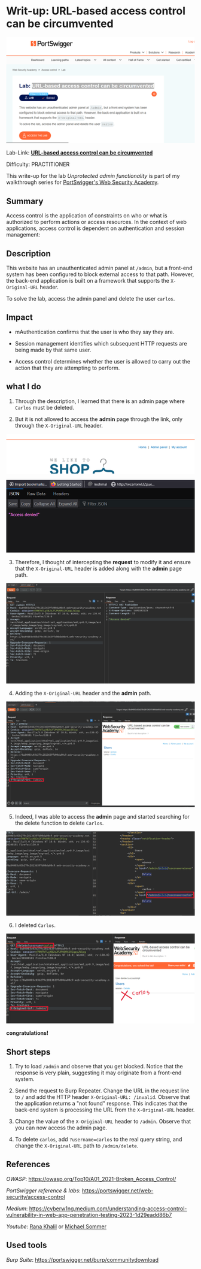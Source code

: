 # Writ-up: URL-based access control can be circumvented

![](img/logo.png)

Lab-Link: **[URL-based access control can be circumvented](https://portswigger.net/web-security/access-control/lab-url-based-access-control-can-be-circumvented)**

Difficulty: PRACTITIONER

This write-up for the lab *Unprotected admin functionality* is part of my walkthrough series for [PortSwigger's Web Security Academy](https://portswigger.net/web-security).

## Summary

Access control is the application of constraints on who or what is authorized to perform actions or access resources. In the context of web applications, access control is dependent on authentication and session management:

## Description

This website has an unauthenticated admin panel at `/admin`, but a front-end system has been configured to block external access to that path. However, the back-end application is built on a framework that supports the `X-Original-URL` header.

To solve the lab, access the admin panel and delete the user `carlos`.

## Impact

* mAuthentication confirms that the user is who they say they are.

* Session management identifies which subsequent HTTP requests are being made by that same user.

* Access control determines whether the user is allowed to carry out the action that they are attempting to perform.

## what I do

1. Through the description, I learned that there is an admin page where `Carlos` must be deleted.

2. But it is not allowed to access the **admin** page through the link, only through the `X-Original-URL` header.

![](img/home-page.png)

![](img/access-denied.png)

3. Therefore, I thought of intercepting the **request** to modify it and ensure that the `X-Original-URL` header is added along with the **admin** page path.

![](img/admin-req&res.png)

4. Adding the `X-Original-URL` header and the **admin** path.

![](img/access-admin-page.png)

5. Indeed, I was able to access the **admin** page and started searching for the delete function to delete `Carlos`.

![](img/delete-carlos-fun.png)

6. I deleted `Carlos`.

![](img/delete-carlos.png)

__congratulations!__

## Short steps

1. Try to load `/admin` and observe that you get blocked. Notice that the response is very plain, suggesting it may originate from a front-end system.

2. Send the request to Burp Repeater. Change the URL in the request line to `/` and add the HTTP header `X-Original-URL: /invalid`. Observe that the application returns a "not found" response. This indicates that the back-end system is processing the URL from the `X-Original-URL` header.

3. Change the value of the `X-Original-URL` header to `/admin`. Observe that you can now access the admin page.

4. To delete `carlos`, add `?username=carlos` to the real query string, and change the `X-Original-URL` path to `/admin/delete`.

## References

*OWASP*: https://owasp.org/Top10/A01_2021-Broken_Access_Control/

*PortSwigger reference & labs*: https://portswigger.net/web-security/access-control

*Medium*: https://cyberw1ng.medium.com/understanding-access-control-vulnerability-in-web-app-penetration-testing-2023-1d29eadd86b7

*Youtube*: [Rana Khalil](https://youtu.be/AwvQrdE1Wtc) or [Michael Sommer](https://youtu.be/Rj0B12Vsh_E)

## Used tools

_Burp Suite_: https://portswigger.net/burp/communitydownload